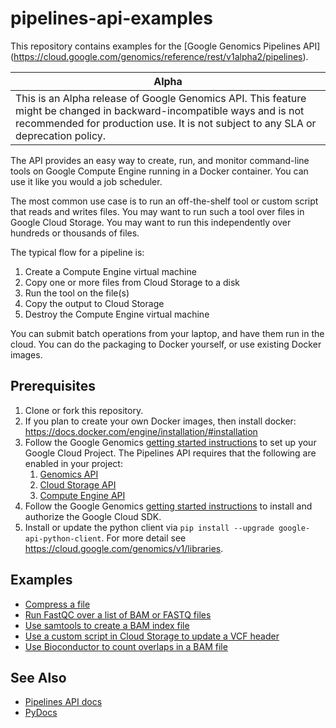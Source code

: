 # pipelines-api-examples

This repository contains examples for the [Google Genomics Pipelines API]
(https://cloud.google.com/genomics/reference/rest/v1alpha2/pipelines).

| Alpha |
|-------|
| This is an Alpha release of Google Genomics API. This feature might be changed in backward-incompatible ways and is not recommended for production use. It is not subject to any SLA or deprecation policy. |

The API provides an easy way to create, run, and monitor command-line tools
on Google Compute Engine running in a Docker container. You can use it like
you would a job scheduler.

The most common use case is to run an off-the-shelf tool or custom script
that reads and writes files. You may want to run such a tool over files in
Google Cloud Storage. You may want to run this independently over hundreds
or thousands of files.

The typical flow for a pipeline is:

  1. Create a Compute Engine virtual machine
  1. Copy one or more files from Cloud Storage to a disk
  1. Run the tool on the file(s)
  1. Copy the output to Cloud Storage
  1. Destroy the Compute Engine virtual machine

You can submit batch operations from your laptop, and have them run in the cloud.
You can do the packaging to Docker yourself, or use existing Docker images.

## Prerequisites

1. Clone or fork this repository.
1. If you plan to create your own Docker images, then install docker: https://docs.docker.com/engine/installation/#installation
1. Follow the Google Genomics [getting started instructions](https://cloud.google.com/genomics/install-genomics-tools#create-project-and-authenticate) to set up your Google Cloud Project. The Pipelines API requires that the following are enabled in your project:
    1. [Genomics API](https://console.cloud.google.com/project/_/apis/api/genomics)
    2. [Cloud Storage API](https://console.cloud.google.com/project/_/apis/api/storage_api)
    3. [Compute Engine API](https://console.cloud.google.com/project/_/apis/api/compute_component)
1. Follow the Google Genomics [getting started instructions](https://cloud.google.com/genomics/install-genomics-tools#install-genomics-tools) to install and authorize the Google Cloud SDK.
1. Install or update the python client via `pip install --upgrade google-api-python-client`.  For more detail see https://cloud.google.com/genomics/v1/libraries.

## Examples

* [Compress a file](./compress)
* [Run FastQC over a list of BAM or FASTQ files](./fastqc)
* [Use samtools to create a BAM index file](./samtools)
* [Use a custom script in Cloud Storage to update a VCF header](./set_vcf_sample_id)
* [Use Bioconductor to count overlaps in a BAM file](./bioconductor)

## See Also

* [Pipelines API docs](https://cloud.google.com/genomics/reference/rest/v1alpha2/pipelines)
* [PyDocs](https://developers.google.com/resources/api-libraries/documentation/genomics/v1alpha2/python/latest/)
